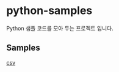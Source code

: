 python-samples
==============

Python 샘플 코드를 모아 두는 프로젝트 입니다.

Samples
-------

[csv](csv/README.md)

